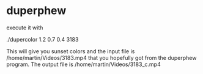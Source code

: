# duperphew  

execute it with

./dupercolor 1.2 0.7 0.4 3183

This will give you sunset colors and the input file is /home/martin/Videos/3183.mp4 that you hopefully got from the duperphew program. 
The output file is /home/martin/Videos/3183_c.mp4


